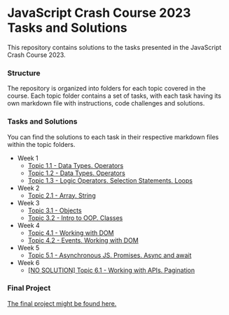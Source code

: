 # JavaScript Crash Course 2023 Tasks and Solutions

This repository contains solutions to the tasks presented in the JavaScript Crash Course 2023.

### Structure

The repository is organized into folders for each topic covered in the course. Each topic folder contains a set of tasks, with each task having its own markdown file with instructions, code challenges and solutions.

### Tasks and Solutions
You can find the solutions to each task in their respective markdown files within the topic folders.

* Week 1
    - [Topic 1.1 - Data Types. Operators](week1/topic1/task1.md)
    - [Topic 1.2 - Data Types. Operators](week1/topic2/task2.md)
    - [Topic 1.3 - Logic Operators. Selection Statements. Loops](week1/topic3/task3.md)
* Week 2
    - [Topic 2.1 - Array. String](week2/topic1/task1.md)
* Week 3
    - [Topic 3.1 - Objects](week3/topic1/task1.md)
    - [Topic 3.2 - Intro to OOP. Classes](week3/topic2/task2.md)
* Week 4
    - [Topic 4.1 - Working with DOM](week4/topic1/task1.md)
    - [Topic 4.2 - Events. Working with DOM](week4/topic2/task.md)
* Week 5
    - [Topic 5.1 - Asynchronous JS. Promises. Async and await](week5/topic1/task1.md)
* Week 6
    - [[NO SOLUTION] Topic 6.1 - Working with APIs. Pagination](week6/task.md)

### Final Project

[The final project might be found here.](finalProject/readme.md)